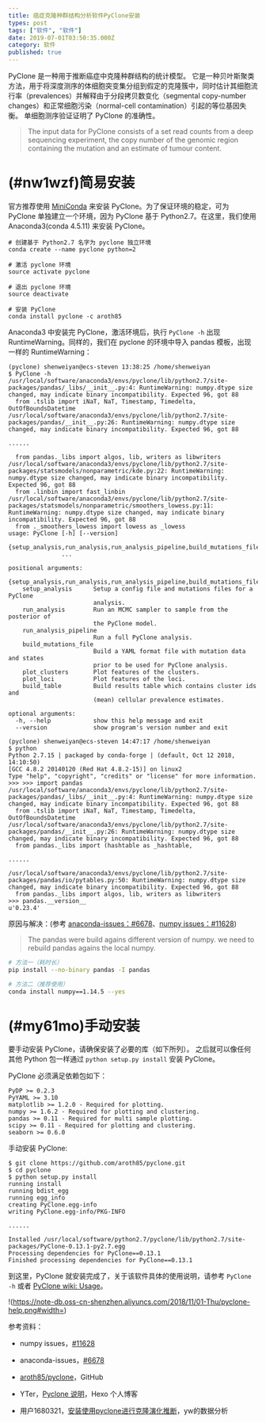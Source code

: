 ```yaml
---
title: 癌症克隆种群结构分析软件PyClone安装
types: post
tags: ["软件", "软件"]
date: 2019-07-01T03:50:35.000Z
category: 软件
published: true
---
```


PyClone 是一种用于推断癌症中克隆种群结构的统计模型。 它是一种贝叶斯聚类方法，用于将深度测序的体细胞突变集分组到假定的克隆簇中，同时估计其细胞流行率（prevalences）并解释由于分段拷贝数变化（segmental copy-number changes）和正常细胞污染（normal-cell contamination）引起的等位基因失衡。 单细胞测序验证证明了 PyClone 的准确性。

> The input data for PyClone consists of a set read counts from a deep sequencing experiment, the copy number of the genomic region containing the mutation and an estimate of tumour content.


<a name="nw1wzf"></a>
# (#nw1wzf)简易安装

官方推荐使用 [MiniConda](https://conda.io/miniconda.html) 来安装 PyClone。为了保证环境的稳定，可为 PyClone 单独建立一个环境，因为 PyClone 基于 Python2.7。在这里，我们使用 Anaconda3(conda 4.5.11) 来安装 PyClone。
```
# 创建基于 Python2.7 名字为 pyclone 独立环境
conda create --name pyclone python=2

# 激活 pyclone 环境
source activate pyclone

# 退出 pyclone 环境
source deactivate

# 安装 PyClone
conda install pyclone -c aroth85
```

Anaconda3 中安装完 PyClone，激活环境后，执行 `PyClone -h` 出现 RuntimeWarning。同样的，我们在 pyclone 的环境中导入 pandas 模板，出现一样的 RuntimeWarning：
```
(pyclone) shenweiyan@ecs-steven 13:38:25 /home/shenweiyan
$ PyClone -h
/usr/local/software/anaconda3/envs/pyclone/lib/python2.7/site-packages/pandas/_libs/__init__.py:4: RuntimeWarning: numpy.dtype size changed, may indicate binary incompatibility. Expected 96, got 88
  from .tslib import iNaT, NaT, Timestamp, Timedelta, OutOfBoundsDatetime
/usr/local/software/anaconda3/envs/pyclone/lib/python2.7/site-packages/pandas/__init__.py:26: RuntimeWarning: numpy.dtype size changed, may indicate binary incompatibility. Expected 96, got 88

......

  from pandas._libs import algos, lib, writers as libwriters
/usr/local/software/anaconda3/envs/pyclone/lib/python2.7/site-packages/statsmodels/nonparametric/kde.py:22: RuntimeWarning: numpy.dtype size changed, may indicate binary incompatibility. Expected 96, got 88
  from .linbin import fast_linbin
/usr/local/software/anaconda3/envs/pyclone/lib/python2.7/site-packages/statsmodels/nonparametric/smoothers_lowess.py:11: RuntimeWarning: numpy.dtype size changed, may indicate binary incompatibility. Expected 96, got 88
  from ._smoothers_lowess import lowess as _lowess
usage: PyClone [-h] [--version]
               {setup_analysis,run_analysis,run_analysis_pipeline,build_mutations_file,plot_clusters,plot_loci,build_table}
               ...

positional arguments:
  {setup_analysis,run_analysis,run_analysis_pipeline,build_mutations_file,plot_clusters,plot_loci,build_table}
    setup_analysis      Setup a config file and mutations files for a PyClone
                        analysis.
    run_analysis        Run an MCMC sampler to sample from the posterior of
                        the PyClone model.
    run_analysis_pipeline
                        Run a full PyClone analysis.
    build_mutations_file
                        Build a YAML format file with mutation data and states
                        prior to be used for PyClone analysis.
    plot_clusters       Plot features of the clusters.
    plot_loci           Plot features of the loci.
    build_table         Build results table which contains cluster ids and
                        (mean) cellular prevalence estimates.

optional arguments:
  -h, --help            show this help message and exit
  --version             show program's version number and exit

(pyclone) shenweiyan@ecs-steven 14:47:17 /home/shenweiyan
$ python
Python 2.7.15 | packaged by conda-forge | (default, Oct 12 2018, 14:10:50)
[GCC 4.8.2 20140120 (Red Hat 4.8.2-15)] on linux2
Type "help", "copyright", "credits" or "license" for more information.
>>> >>> import pandas
/usr/local/software/anaconda3/envs/pyclone/lib/python2.7/site-packages/pandas/_libs/__init__.py:4: RuntimeWarning: numpy.dtype size changed, may indicate binary incompatibility. Expected 96, got 88
  from .tslib import iNaT, NaT, Timestamp, Timedelta, OutOfBoundsDatetime
/usr/local/software/anaconda3/envs/pyclone/lib/python2.7/site-packages/pandas/__init__.py:26: RuntimeWarning: numpy.dtype size changed, may indicate binary incompatibility. Expected 96, got 88
  from pandas._libs import (hashtable as _hashtable,

......

/usr/local/software/anaconda3/envs/pyclone/lib/python2.7/site-packages/pandas/io/pytables.py:50: RuntimeWarning: numpy.dtype size changed, may indicate binary incompatibility. Expected 96, got 88
  from pandas._libs import algos, lib, writers as libwriters
>>> pandas.__version__
u'0.23.4'
```

原因与解决：(参考 [anaconda-issues：#6678](https://github.com/ContinuumIO/anaconda-issues/issues/6678)、[numpy issues：#11628](https://github.com/numpy/numpy/issues/11628))

> The pandas were build agains different version of numpy. we need to rebuild pandas agains the local numpy.

```bash
# 方法一（耗时长）
pip install --no-binary pandas -I pandas

# 方法二（推荐使用）
conda install numpy==1.14.5 --yes
```

<a name="my61mo"></a>
# (#my61mo)手动安装

要手动安装 PyClone，请确保安装了必要的库（如下所列）。 之后就可以像任何其他 Python 包一样通过 `python setup.py install` 安装 PyClone。

PyClone 必须满足依赖包如下：
```
PyDP >= 0.2.3
PyYAML >= 3.10
matplotlib >= 1.2.0 - Required for plotting.
numpy >= 1.6.2 - Required for plotting and clustering.
pandas >= 0.11 - Required for multi sample plotting.
scipy >= 0.11 - Required for plotting and clustering.
seaborn >= 0.6.0
```

手动安装 PyClone:
```
$ git clone https://github.com/aroth85/pyclone.git
$ cd pyclone
$ python setup.py install
running install
running bdist_egg
running egg_info
creating PyClone.egg-info
writing PyClone.egg-info/PKG-INFO

......

Installed /usr/local/software/python2.7/pyclone/lib/python2.7/site-packages/PyClone-0.13.1-py2.7.egg
Processing dependencies for PyClone==0.13.1
Finished processing dependencies for PyClone==0.13.1
```

到这里，PyClone 就安装完成了，关于该软件具体的使用说明，请参考 `PyClone -h` 或者 [PyClone wiki: Usage](https://bitbucket.org/aroth85/pyclone/wiki/Usage)。

!(https://note-db.oss-cn-shenzhen.aliyuncs.com/2018/11/01-Thu/pyclone-help.png#width=)

参考资料：

- numpy issues，[#11628](https://github.com/numpy/numpy/issues/11628)

- anaconda-issues，[#6678](https://github.com/ContinuumIO/anaconda-issues/issues/6678)

- [aroth85/pyclone](https://github.com/aroth85/pyclone)，GitHub

- YTer，[Pyclone 说明](https://yantinger.com/2018/01/24/pyclone%E8%AF%B4%E6%98%8E/index.html?d=1541053376887)，Hexo 个人博客

- 用户1680321，[安装使用pyclone进行克隆演化推断](https://cloud.tencent.com/developer/article/1111984)，yw的数据分析


